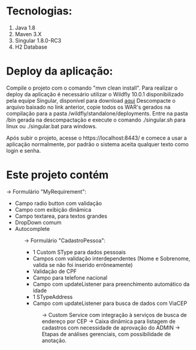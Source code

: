 # Tecnologias:
	
<ol>
	<li>Java 1.8</li>
	<li>Maven 3.X</li>
	<li>Singular 1.8.0-RC3</li>
	<li>H2 Database</li>
</ol>

# Deploy da aplicação:
Compile o projeto com o comando "mvn clean install".
	Para realizar o deploy da aplicação é necessário utilizar o Wildfly 10.0.1 
	disponibilizado pela equipe Singular, 
	disponível para download [aqui](https://github.com/opensingular/singular-platform/releases/tag/1.1.0)
	Descompacte o arquivo baixado no link anterior, 
	copie todos os WAR's gerados na compilação para a pasta /wildfly/standalone/deployments. 
	Entre na pasta /bin gerada na descompactação e execute o comando ./singular.sh para linux 
	ou ./singular.bat para windows.
	
Após subir o projeto, acesse o https://localhost:8443/ e 
	comece a usar a aplicação normalmente, por padrão o sistema aceita qualquer texto como login e senha.

# Este projeto contém
-> Formulário "MyRequirement":
				<ul>
					<li>Campo radio button com validação</li>
					<li>Campo com exibição dinâmica</li>
					<li>Campo textarea, para textos grandes</li>
					<li>DropDown comum</li>
					<li>Autocomplete</li>
				<ul>
-> Formulário "CadastroPessoa":
	 			<ul>
					<li>1 Custom SType para dados pessoais</li>
					<li>Campos com validação interdependentes (Nome e Sobrenome, valida se não foi inserido errôneamente)</li>
					<li>Validação de CPF</li>
					<li>Campo para telefone nacional</li>
					<li>Campo com updateListener para preenchimento automático da idade</li>
					<li>1 STypeAddress</li>
					<li>Campo com updateListener para busca de dados com ViaCEP</li>
				<ul>
-> Custom Service com integração à serviços de busca de endereço por CEP
-> Caixa dinâmica para listagem de cadastros com necessidade de aprovação do ADMIN
-> Etapas de análises gerenciais, com possibilidade de anotação.
